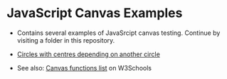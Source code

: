 # JavaScript Canvas Examples

- Contains several examples of JavaSrcipt canvas testing. Continue by visiting a folder in this repository.
- [Circles with centres depending on another circle](https://github.com/pesout/canvas/tree/master/circles)


- See also: [Canvas functions list](http://www.w3schools.com/tags/ref_canvas.asp) on W3Schools
